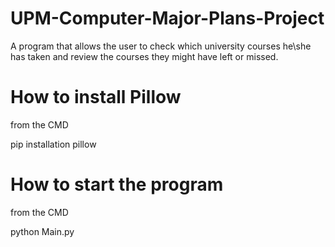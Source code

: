 # UPM-Computer-Major-Plans-Project
A program that allows the user to check which university courses he\she has taken and review the courses they might have left or missed.

# How to install Pillow

from the CMD

pip installation pillow

# How to start the program

from the CMD

python Main.py
